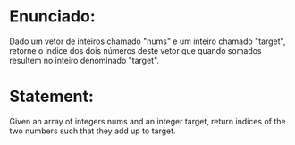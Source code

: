 # Enunciado:
Dado um vetor de inteiros chamado "nums" e um inteiro chamado "target", retorne o indice dos dois números deste vetor que quando somados resultem no inteiro 
denominado "target".

# Statement:
Given an array of integers nums and an integer target, return indices of the two numbers such that they add up to target.
